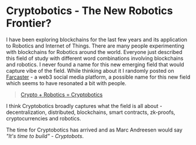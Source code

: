 # Cryptobotics - The New Robotics Frontier? 

I have been exploring blockchains for the last few years and its application to Robotics and Internet of Things. There are many people experimenting with blockchains for Robotics around the world. Everyone just described this field of study with different word combinations involving blockchains and robotics. I never found a name for this new emerging field that would capture vibe of the field. While thinking about it I randomly posted on [Farcaster][Farcaster] - a web3 social media platform, a possible name for this new field which seems to have resonated a bit with people. 

> [Crypto + Robotics = Cryptobotics](https://warpcast.com/anurajenp/0xea820529)

I think Cryptobotics broadly captures what the field is all about - decentralization, distributed, blockchains, smart contracts, zk-proofs, cryptocurrencies and robotics. 

The time for Cryptobotics has arrived and as Marc Andreesen would say _"It's time to build" - Cryptobots_. 

[Farcaster]: https://www.farcaster.xyz/